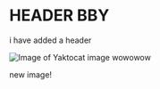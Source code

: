 # HEADER BBY #

i have added a header

![Image of Yaktocat image wowowow](https://octodex.github.com/images/yaktocat.png)

new image!

